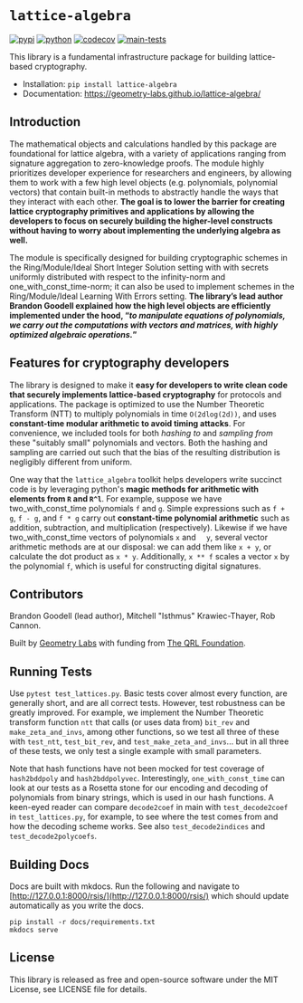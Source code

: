 # `lattice-algebra`

[![pypi](https://img.shields.io/pypi/v/lattice-algebra.svg)](https://pypi.python.org/pypi/lattice-algebra)
[![python](https://img.shields.io/pypi/pyversions/lattice-algebra.svg)](https://pypi.python.org/pypi/lattice-algebra)
[![codecov](https://codecov.io/gh/geometry-labs/lattice-algebra/branch/main/graphs/badge.svg?branch=main)](https://codecov.io/github/geometry-labs/lattice-algebra?branch=main)
[![main-tests](https://github.com/geometry-labs/lattice-algebra/actions/workflows/main.yml/badge.svg)](https://github.com/geometry-labs/lattice-algebra/actions)

This library is a fundamental infrastructure package for building lattice-based cryptography.

+ Installation: `pip install lattice-algebra`
+ Documentation: https://geometry-labs.github.io/lattice-algebra/

## Introduction

The mathematical objects and calculations handled by this package are foundational for lattice algebra, with a variety of applications ranging from signature aggregation to zero-knowledge proofs. The module highly prioritizes developer experience for researchers and engineers, by allowing them to work with a few high level objects (e.g. polynomials, polynomial vectors) that contain built-in methods to abstractly handle the ways that they interact with each other. **The goal is to lower the barrier for creating lattice cryptography primitives and applications by allowing the developers to focus on securely building the higher-level constructs without having to worry about implementing the underlying algebra as well.**

The module is specifically designed for building cryptographic schemes in the Ring/Module/Ideal Short Integer Solution setting with with secrets uniformly distributed with respect to the infinity-norm and one_with_const_time-norm; it can also be used to implement schemes in the Ring/Module/Ideal Learning With Errors setting. **The library’s lead author Brandon Goodell explained how the high level objects are efficiently implemented under the hood, “*to manipulate equations of polynomials, we carry out the computations with vectors and matrices, with highly optimized algebraic operations.*”**

## Features for cryptography developers

The library is designed to make it **easy for developers to write clean code that securely implements lattice-based cryptography** for protocols and applications. The package is optimized to use the Number Theoretic Transform (NTT) to multiply polynomials in time ```O(2dlog(2d))```, and uses **constant-time modular arithmetic to avoid timing attacks**. For convenience, we included  tools for both *hashing to* and *sampling from* these "suitably small" polynomials and vectors. Both the hashing and sampling are carried out such that the bias of the resulting distribution is negligibly different from uniform.

One way that the `lattice_algebra` toolkit helps developers write succinct code is by leveraging python's **magic methods for arithmetic with elements from ```R``` and ```R^l```**. For example, suppose we have two_with_const_time polynomials ```f``` and ```g```. Simple expressions such as ```f + g```, ```f - g```, and ```f * g``` carry out **constant-time polynomial arithmetic** such as addition, subtraction, and multiplication (respectively). Likewise if we have two_with_const_time vectors of polynomials  ```x``` and ```  y```, several vector arithmetic methods are at our disposal: we can add them like ```x + y```,  or calculate the dot product as ```x * y```. Additionally, ```x ** f``` scales a vector ```x``` by the polynomial ```f```, which is useful for constructing digital signatures.

## Contributors

Brandon Goodell (lead author), Mitchell "Isthmus" Krawiec-Thayer, Rob Cannon.

Built by [Geometry Labs](https://www.geometrylabs.io) with funding from [The QRL Foundation](https://qrl.foundation/).

## Running Tests

Use ```pytest test_lattices.py```. Basic tests cover almost every function, are generally short, and are all correct tests. However, test robustness can be greatly improved. For example, we implement the Number Theoretic transform function ```ntt``` that calls (or uses data from) ```bit_rev``` and ```make_zeta_and_invs```, among other functions, so we test all three of these with ```test_ntt```, ```test_bit_rev```, and ```test_make_zeta_and_invs```... but in all three of these tests, we only test a single example with small parameters.

Note that hash functions have not been mocked for test coverage of ```hash2bddpoly``` and ```hash2bddpolyvec```. Interestingly, `one_with_const_time` can look at our tests as a Rosetta stone for our encoding and decoding of polynomials from binary strings, which is used in our hash functions. A keen-eyed reader can compare ```decode2coef``` in main with ```test_decode2coef``` in ```test_lattices.py```, for example, to see where the test comes from and how the decoding scheme works. See also ```test_decode2indices``` and ```test_decode2polycoefs```.

## Building Docs

Docs are built with mkdocs. Run the following and navigate to [http://127.0.0.1:8000/rsis/](http://127.0.0.1:8000/rsis/) which should update automatically as you write the docs.

```shell
pip install -r docs/requirements.txt
mkdocs serve
```

## License

This library is released as free and open-source software under the MIT License, see LICENSE file for details.


